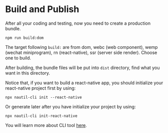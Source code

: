 # Build and Publish

After all your coding and testing, now you need to create a production bundle.

```
npm run build:dom
```

The target following `build:` are from dom, webc (web component), wemp (wechat miniprogram), rn (react-native), ssr (server side render). Choose one to build.

After building, the bundle files will be put into `dist` directory, find what you want in this directory.

Notice that, if you want to build a react-native app, you should initialize your react-native project first by using:

```
npx nautil-cli init --react-native
```

Or generate later after you have initialize your project by using:

```
npx nautil-cli init-react-native
```

You will learn more about CLI tool [here](../cli/command.md).

